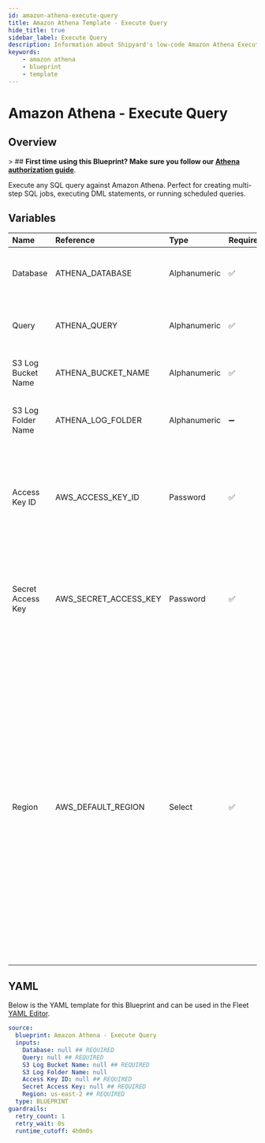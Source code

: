 ```yaml
---
id: amazon-athena-execute-query
title: Amazon Athena Template - Execute Query
hide_title: true
sidebar_label: Execute Query
description: Information about Shipyard's low-code Amazon Athena Execute Query blueprint. Execute any SQL query against Amazon Athena. Perfect for creating multi-step SQL jobs, executing DML statements, or running scheduled queries.
keywords:
    - amazon athena
    - blueprint
    - template
---
```


# Amazon Athena - Execute Query

## Overview

&gt; ## **First time using this Blueprint? Make sure you follow our [Athena authorization guide](https://www.shipyardapp.com/docs/blueprint-library/amazon-athena/amazon-athena-authorization/)**.

Execute any SQL query against Amazon Athena. Perfect for creating multi-step SQL jobs, executing DML statements, or running scheduled queries.



## Variables

| Name | Reference | Type | Required | Default | Options | Description |
|:---|:---|:---|:---|:---|:---|:---|
| Database | ATHENA_DATABASE | Alphanumeric | :white_check_mark: | - | - | The name of the Athena database the run the query against. |
| Query | ATHENA_QUERY | Alphanumeric | :white_check_mark: | - | - | The SQL-style query to run against the Athena database. |
| S3 Log Bucket Name | ATHENA_BUCKET_NAME | Alphanumeric | :white_check_mark: | - | - | The S3 bucket to output the query logs into. |
| S3 Log Folder Name | ATHENA_LOG_FOLDER | Alphanumeric | :heavy_minus_sign: | - | - | The optional subdirectory within the S3 bucket to store query logs. |
| Access Key ID | AWS_ACCESS_KEY_ID | Password | :white_check_mark: | - | - | The access key ID for programmatic IAM user used to download the file. See Authorization documentation for more information. |
| Secret Access Key | AWS_SECRET_ACCESS_KEY | Password | :white_check_mark: | - | - | The secret access key for programmatic IAM user used to download the file. See Authorization documentation for more information. |
| Region | AWS_DEFAULT_REGION | Select | :white_check_mark: | `us-east-2` | `us-east-2`, `us-east-1`, `us-west-1`, `us-west-2`, `af-south-1`, `ap-east-1`, `ap-south-1`, `ap-northeast-3`, `ap-northeast-2`, `ap-southeast-1`, `ap-southeast-2`, `ap-northeast-1`, `ca-central-1`, `cn-north-1`, `cn-northwest-1`, `eu-central-1`, `eu-west-1`, `eu-west-2`, `eu-south-1`, `eu-west-3`, `eu-north-1`, `sa-east-1`, `me-south-1` | The AWS region for the S3 bucket and IAM user. |


## YAML

Below is the YAML template for this Blueprint and can be used in the Fleet [YAML Editor](../../reference/fleets/yaml-editor.md).

```yaml
source:
  blueprint: Amazon Athena - Execute Query
  inputs:
    Database: null ## REQUIRED
    Query: null ## REQUIRED
    S3 Log Bucket Name: null ## REQUIRED
    S3 Log Folder Name: null 
    Access Key ID: null ## REQUIRED
    Secret Access Key: null ## REQUIRED
    Region: us-east-2 ## REQUIRED
  type: BLUEPRINT
guardrails:
  retry_count: 1
  retry_wait: 0s
  runtime_cutoff: 4h0m0s
  
```
